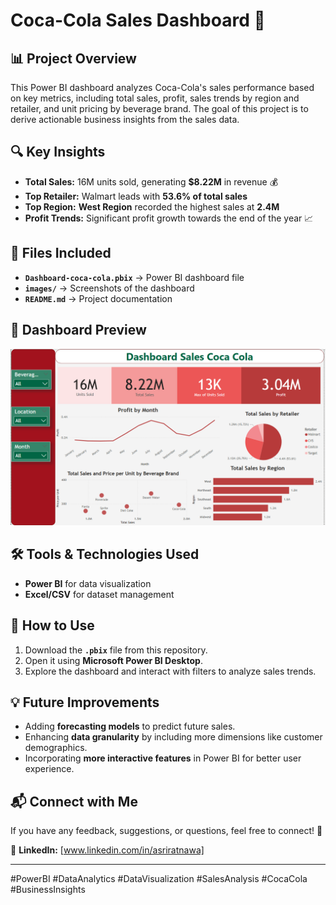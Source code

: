 # Coca-Cola Sales Dashboard 🚀

## 📊 Project Overview
This Power BI dashboard analyzes Coca-Cola's sales performance based on key metrics, including total sales, profit, sales trends by region and retailer, and unit pricing by beverage brand. The goal of this project is to derive actionable business insights from the sales data.

## 🔍 Key Insights
- **Total Sales:** 16M units sold, generating **$8.22M** in revenue 💰
- **Top Retailer:** Walmart leads with **53.6% of total sales**
- **Top Region:** **West Region** recorded the highest sales at **2.4M**
- **Profit Trends:** Significant profit growth towards the end of the year 📈

## 📂 Files Included
- **`Dashboard-coca-cola.pbix`** → Power BI dashboard file
- **`images/`** → Screenshots of the dashboard
- **`README.md`** → Project documentation

## 📸 Dashboard Preview
![Dashboard Preview](https://github.com/asratnaa/project-coca-cola-power-bi/blob/main/coca%20cola.png)  

## 🛠️ Tools & Technologies Used
- **Power BI** for data visualization
- **Excel/CSV** for dataset management

## 📖 How to Use
1. Download the **`.pbix`** file from this repository.
2. Open it using **Microsoft Power BI Desktop**.
3. Explore the dashboard and interact with filters to analyze sales trends.

## 💡 Future Improvements
- Adding **forecasting models** to predict future sales.
- Enhancing **data granularity** by including more dimensions like customer demographics.
- Incorporating **more interactive features** in Power BI for better user experience.

## 📬 Connect with Me
If you have any feedback, suggestions, or questions, feel free to connect! 🚀

🔗 **LinkedIn:** [www.linkedin.com/in/asriratnawa]  


---  
#PowerBI #DataAnalytics #DataVisualization #SalesAnalysis #CocaCola #BusinessInsights
